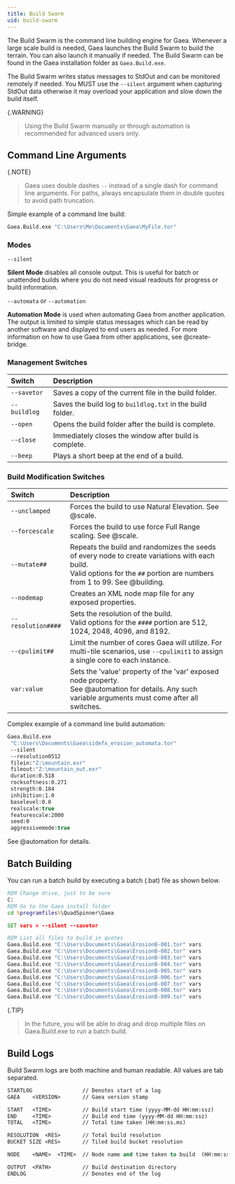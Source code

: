 ```yaml
---
title: Build Swarm
uid: build-swarm
---
```


The Build Swarm is the command line building engine for Gaea. Whenever a large scale build is needed, Gaea launches the Build Swarm to build the terrain. You can also launch it manually if needed. The Build Swarm can be found in the Gaea installation folder as `Gaea.Build.exe`.

The Build Swarm writes status messages to StdOut and can be monitored remotely if needed. You MUST use the `--silent` argument when capturing StdOut data otherwise it may overload your application and slow down the build itself.

{.WARNING}
> Using the Build Swarm manually or through automation is recommended for advanced users only.

## Command Line Arguments

{.NOTE}
> Gaea uses double dashes `--` instead of a single dash for command line arguments.
> For paths, always encapsulate them in double quotes to avoid path truncation.

Simple example of a command line build:
```vb
Gaea.Build.exe "C:\Users\Me\Documents\Gaea\MyFile.tor" 
```

### Modes

`--silent` 

**Silent Mode** disables all console output. This is useful for batch or unattended builds where you do not need visual readouts for progress or build information.


`--automata` or `--automation` 

**Automation Mode** is used when automating Gaea from another application. The output is limited to simple status messages which can be read by another software and displayed to end users as needed. For more information on how to use Gaea from other applications, see @create-bridge.


### Management Switches

| Switch       | Description                                                |
| :----------- | :--------------------------------------------------------- |
| `--savetor`  | Saves a copy of the current file in the build folder.      |
| `--buildlog` | Saves the build log to `buildlog.txt` in the build folder. |
| `--open`     | Opens the build folder after the build is complete.        |
| `--close`    | Immediately closes the window after build is complete.     |
| `--beep`     | Plays a short beep at the end of a build.                  |

### Build Modification Switches

| Switch             | Description                                                                                                                                                                     |
| :----------------- | :------------------------------------------------------------------------------------------------------------------------------------------------------------------------------ |
| `--unclamped`      | Forces the build to use Natural Elevation. See @scale.                                                                                                                          |
| `--forcescale`     | Forces the build to use force Full Range scaling. See @scale.                                                                                                                   |
| `--mutate##`       | Repeats the build and randomizes the seeds of every node to create variations with each build. <br> Valid options for the `##` portion are numbers from 1 to 99. See @building. |
| `--nodemap`        | Creates an XML node map file for any exposed properties.                                                                                                                        |
| `--resolution####` | Sets the resolution of the build. <br> Valid options for the `####` portion are 512, 1024, 2048, 4096, and 8192.                                                                |
| `--cpulimit##`     | Limit the number of cores Gaea will utilize. For multi-tile scenarios, use `--cpulimit1` to assign a single core to each instance.                                              |
| `var:value`        | Sets the 'value' property of the 'var' exposed node property. <br> See @automation for details. Any such variable arguments must come after all switches.                       |

Complex example of a command line build automation:
```vb
Gaea.Build.exe 
 "C:\Users\Documents\Gaea\sidefx_erosion_automata.tor" 
 --silent 
 --resolution0512 
 filein:"Z:\mountain.exr"  
 fileout:"Z:\mountain_out.exr" 
 duration:0.518 
 rocksoftness:0.271 
 strength:0.184 
 inhibition:1.0 
 baselevel:0.0 
 realscale:true 
 featurescale:2000 
 seed:0 
 aggressivemode:true
```

See @automation for details.

## Batch Building

You can run a batch build by executing a batch (.bat) file as shown below.

```bat
REM Change drive, just to be sure
C: 
REM Go to the Gaea install folder
cd %programfiles%\QuadSpinner\Gaea

SET vars = --silent --savetor

REM List all files to build in quotes
Gaea.Build.exe "C:\Users\Documents\Gaea\ErosionB-001.tor" vars
Gaea.Build.exe "C:\Users\Documents\Gaea\ErosionB-002.tor" vars
Gaea.Build.exe "C:\Users\Documents\Gaea\ErosionB-003.tor" vars
Gaea.Build.exe "C:\Users\Documents\Gaea\ErosionB-004.tor" vars
Gaea.Build.exe "C:\Users\Documents\Gaea\ErosionB-005.tor" vars
Gaea.Build.exe "C:\Users\Documents\Gaea\ErosionB-006.tor" vars
Gaea.Build.exe "C:\Users\Documents\Gaea\ErosionB-007.tor" vars
Gaea.Build.exe "C:\Users\Documents\Gaea\ErosionB-008.tor" vars
Gaea.Build.exe "C:\Users\Documents\Gaea\ErosionB-009.tor" vars
```

{.TIP} 
> In the future, you will be able to drag and drop multiple files on Gaea.Build.exe to run a batch build.

## Build Logs

Build Swarm logs are both machine and human readable. All values are tab separated.

```vb
STARTLOG                // Denotes start of a log
GAEA    <VERSION>       // Gaea version stamp

START   <TIME>          // Build start time (yyyy-MM-dd HH:mm:ssz)
END     <TIME>          // Build end time (yyyy-MM-dd HH:mm:ssz)
TOTAL   <TIME>          // Total time taken (HH:mm:ss.ms)

RESOLUTION  <RES>       // Total build resolution
BUCKET SIZE <RES>       // Tiled build bucket resolution

NODE    <NAME>  <TIME>  // Node name and time taken to build  (HH:mm:ss.ms)

OUTPUT  <PATH>          // Build destination directory
ENDLOG                  // Denotes end of the log
```
